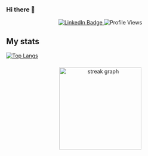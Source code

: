 ### Hi there 👋
<div id="badges" align="center">
  <a href="https://www.linkedin.com/in/marc-ugas-merino-b1a4482a0/">
    <img src="https://img.shields.io/badge/LinkedIn-blue?style=for-the-badge&logo=linkedin&logoColor=white" alt="LinkedIn Badge"/>
  </a>
  <img src="https://komarev.com/ghpvc/?username=MarcUgass&style=for-the-badge&color=blueviolet" alt="Profile Views"/>
</div>


## My stats
<!-- Remove -sigma-five from this links to use the updated link version. Non sigma-five branch does not work currently -->
<!-- ![Pelochus' GitHub stats](https://github-readme-stats-sigma-five.vercel.app/api?username=Pelochus&show_icons=true&theme=vision-friendly-dark) -->
<!-- [![Top Langs](https://github-readme-stats-sigma-five.vercel.app/api/top-langs/?username=Pelochus&layout=donut&theme=vision-friendly-dark)](https://github.com/anuraghazra/github-readme-stats) -->

[![Top Langs](https://github-readme-stats.vercel.app/api/top-langs/?username=MarcUgass&layout=donut&theme=vision-friendly-dark)](https://github.com/anuraghazra/github-readme-stats)

###

<div align="center">
  <img src="https://streak-stats.demolab.com?user=MarcUgass&locale=en&mode=daily&theme=dark&hide_border=false&border_radius=5&order=3" height="220" alt="streak graph"  />
</div>

###
<!-- ### TODO
https://www.sitepoint.com/github-profile-readme/
https://github.com/anuraghazra/github-readme-stats#github-stats-card

**NOTE** From here, everything is default recommended description by GitHub
**MarcUgass/MarcUgass** is a ✨ _special_ ✨ repository because its `README.md` (this file) appears on your GitHub profile.

Here are some ideas to get you started:

- 🔭 I’m currently working on ...
- 🌱 I’m currently learning ...
- 👯 I’m looking to collaborate on ...
- 🤔 I’m looking for help with ...
- 💬 Ask me about ...
- 📫 How to reach me: ...
- 😄 Pronouns: ...
- ⚡ Fun fact: ...
-->
